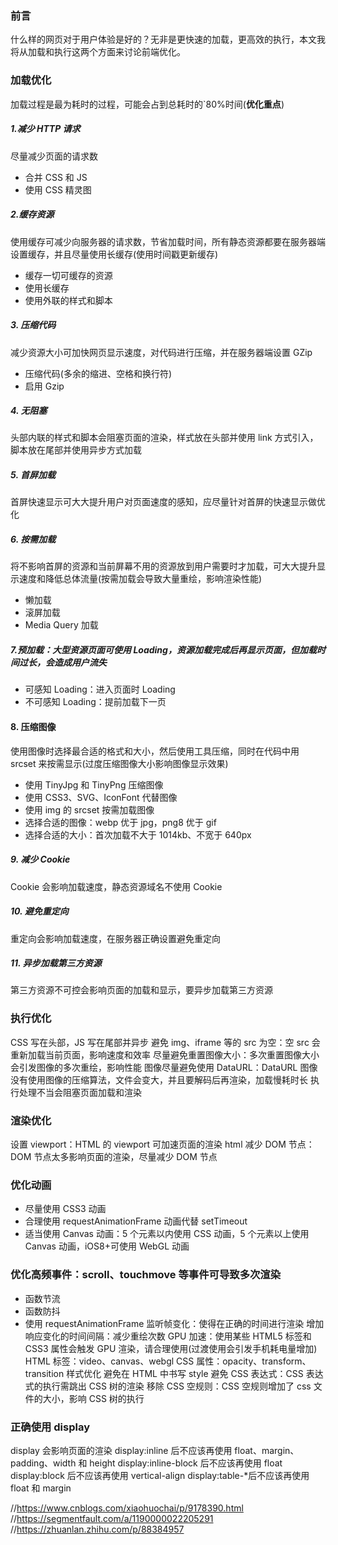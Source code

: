 ### 前言

什么样的网页对于用户体验是好的？无非是更快速的加载，更高效的执行，本文我将从加载和执行这两个方面来讨论前端优化。

### 加载优化

加载过程是最为耗时的过程，可能会占到总耗时的`80%时间(**优化重点**)

##### 1.减少 HTTP 请求

尽量减少页面的请求数

- 合并 CSS 和 JS
- 使用 CSS 精灵图

##### 2.缓存资源

使用缓存可减少向服务器的请求数，节省加载时间，所有静态资源都要在服务器端设置缓存，并且尽量使用长缓存(使用时间戳更新缓存)

- 缓存一切可缓存的资源
- 使用长缓存
- 使用外联的样式和脚本

##### 3. 压缩代码

减少资源大小可加快网页显示速度，对代码进行压缩，并在服务器端设置 GZip

- 压缩代码(多余的缩进、空格和换行符)
- 启用 Gzip

##### 4. 无阻塞

头部内联的样式和脚本会阻塞页面的渲染，样式放在头部并使用 link 方式引入，脚本放在尾部并使用异步方式加载

##### 5. 首屏加载

首屏快速显示可大大提升用户对页面速度的感知，应尽量针对首屏的快速显示做优化

##### 6. 按需加载

将不影响首屏的资源和当前屏幕不用的资源放到用户需要时才加载，可大大提升显示速度和降低总体流量(按需加载会导致大量重绘，影响渲染性能)

- 懒加载
- 滚屏加载
- Media Query 加载

##### 7.预加载：大型资源页面可使用 Loading，资源加载完成后再显示页面，但加载时间过长，会造成用户流失

- 可感知 Loading：进入页面时 Loading
- 不可感知 Loading：提前加载下一页

#### 8. 压缩图像

使用图像时选择最合适的格式和大小，然后使用工具压缩，同时在代码中用 srcset 来按需显示(过度压缩图像大小影响图像显示效果)

- 使用 TinyJpg 和 TinyPng 压缩图像
- 使用 CSS3、SVG、IconFont 代替图像
- 使用 img 的 srcset 按需加载图像
- 选择合适的图像：webp 优于 jpg，png8 优于 gif
- 选择合适的大小：首次加载不大于 1014kb、不宽于 640px

##### 9. 减少 Cookie

Cookie 会影响加载速度，静态资源域名不使用 Cookie

##### 10. 避免重定向

重定向会影响加载速度，在服务器正确设置避免重定向

##### 11. 异步加载第三方资源

第三方资源不可控会影响页面的加载和显示，要异步加载第三方资源

### 执行优化

CSS 写在头部，JS 写在尾部并异步
避免 img、iframe 等的 src 为空：空 src 会重新加载当前页面，影响速度和效率
尽量避免重置图像大小：多次重置图像大小会引发图像的多次重绘，影响性能
图像尽量避免使用 DataURL：DataURL 图像没有使用图像的压缩算法，文件会变大，并且要解码后再渲染，加载慢耗时长
执行处理不当会阻塞页面加载和渲染

### 渲染优化

设置 viewport：HTML 的 viewport 可加速页面的渲染
html <meta name="viewport" content="width=device-width, user-scalable=no, initial-scale=1, minimum-scale=1, maximum-scale=1">
减少 DOM 节点：DOM 节点太多影响页面的渲染，尽量减少 DOM 节点

### 优化动画

- 尽量使用 CSS3 动画
- 合理使用 requestAnimationFrame 动画代替 setTimeout
- 适当使用 Canvas 动画：5 个元素以内使用 CSS 动画，5 个元素以上使用 Canvas 动画，iOS8+可使用 WebGL 动画

### 优化高频事件：scroll、touchmove 等事件可导致多次渲染

- 函数节流
- 函数防抖
- 使用 requestAnimationFrame 监听帧变化：使得在正确的时间进行渲染
  增加响应变化的时间间隔：减少重绘次数
  GPU 加速：使用某些 HTML5 标签和 CSS3 属性会触发 GPU 渲染，请合理使用(过渡使用会引发手机耗电量增加)
  HTML 标签：video、canvas、webgl
  CSS 属性：opacity、transform、transition
  样式优化
  避免在 HTML 中书写 style
  避免 CSS 表达式：CSS 表达式的执行需跳出 CSS 树的渲染
  移除 CSS 空规则：CSS 空规则增加了 css 文件的大小，影响 CSS 树的执行

### 正确使用 display

display 会影响页面的渲染
display:inline 后不应该再使用 float、margin、padding、width 和 height
display:inline-block 后不应该再使用 float
display:block 后不应该再使用 vertical-align
display:table-\*后不应该再使用 float 和 margin

//https://www.cnblogs.com/xiaohuochai/p/9178390.html
//https://segmentfault.com/a/1190000022205291
//https://zhuanlan.zhihu.com/p/88384957
